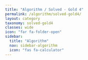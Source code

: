 ```yaml
---
title: "Algorithm / Solved - Gold 4"
permalink: /algorithm/solved-gold4/
layout: category
taxonomy: solved-gold4
classes: wide
icon: "far fa-folder-open"
sidebar:
  title: "Algorithm"
  nav: sidebar-algorithm
  icon: "fas fa-calculator"
---
```

